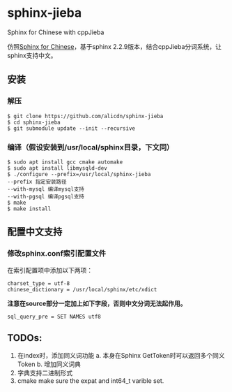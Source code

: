 # sphinx-jieba
Sphinx for Chinese with cppJieba

仿照[Sphinx for Chinese](https://github.com/eric1688/sphinx.git)，基于sphinx 2.2.9版本，结合cppJieba分词系统，让sphinx支持中文。

## 安装
### 解压

```
$ git clone https://github.com/alicdn/sphinx-jieba
$ cd sphinx-jieba
$ git submodule update --init --recursive
```

### 编译（假设安装到/usr/local/sphinx目录，下文同）

```
$ sudo apt install gcc cmake automake
$ sudo apt install libmysqld-dev
$ ./configure --prefix=/usr/local/sphinx-jieba
--prefix 指定安装路径
--with-mysql 编译mysql支持
--with-pgsql 编译pgsql支持
$ make
$ make install
```

## 配置中文支持

### 修改sphinx.conf索引配置文件

在索引配置项中添加以下两项：

```
charset_type = utf-8
chinese_dictionary = /usr/local/sphinx/etc/xdict
```

**注意在source部分一定加上如下字段，否则中文分词无法起作用。**

```
sql_query_pre = SET NAMES utf8
```

## TODOs:

1. 在index时，添加同义词功能
    a. 本身在Sphinx GetToken时可以返回多个同义Token
    b. 增加同义词典
2. 字典支持二进制形式
3. cmake make sure the expat and int64_t varible set.
